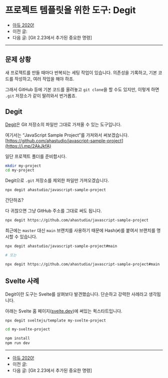 # 프로젝트 템플릿을 위한 도구: Degit

- [아듀 2020!](https://adieu2020.ahastudio.com/)
- 이전 글:
- 다음 글: [Git 2.23에서 추가된 중요한 명령]

---

## 문제 상황

새 프로젝트를 만들 때마다 반복되는 세팅 작업이 있습니다.
의존성을 기록하고, 기본 코드를 작성하고, 여러 작업을 해야 하죠.

그래서 GitHub 등에 기본 코드를 올려놓고 `git clone`을 할 수도 있지만,
이렇게 하면 `.git` 저장소가 같이 딸려와서 번거롭죠.

## Degit

[Degit](https://j.mp/3mWhEDu)은
Git 저장소의 파일만 그대로 가져올 수 있는 도구입니다.

여기서는 “JavaScript Sample Project”를 가져와서 써보겠습니다.
[https://github.com/ahastudio/javascript-sample-project](https://j.mp/2AkJkfA)

일단 프로젝트 폴더를 준비합시다.

```bash
mkdir my-project
cd my-project
```

Degit으로 `.git` 저장소를 제외한 파일만 가져오겠습니다.

```bash
npx degit ahastudio/javascript-sample-project
```

간단하죠?

다 귀찮으면 그냥 GitHub 주소를 그대로 써도 됩니다.

```bash
npx degit https://github.com/ahastudio/javascript-sample-project
```

최근에는 `master` 대신 `main` 브랜치를 사용하기 때문에
Hash(`#`)를 붙여서 브랜치를 명시할 수 있습니다.

```bash
npx degit ahastudio/javascript-sample-project#main

# 또는

npx degit https://github.com/ahastudio/javascript-sample-project#main
```

## Svelte 사례

Degit이란 도구는 Svelte를 살펴보다 발견했습니다.
단순하고 강력한 사례라고 생각됩니다.

아래는 Svelte 홈 페이지([svelte.dev](https://j.mp/3aD57SO))에
써있는 퀵스타트입니다.

```bash
npx degit sveltejs/template my-svelte-project

cd my-svelte-project

npm install
npm run dev
```

---

- [아듀 2020!](https://adieu2020.ahastudio.com/)
- 이전 글:
- 다음 글: [Git 2.23에서 추가된 중요한 명령]
